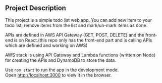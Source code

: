 ## Project Description

This project is a simple todo list web app. You can add new item to your todo list, remove items from the list and mark/un-mark items as done.

APIs are defined in AWS API Gateway (GET, POST, DELETE) and the front-end is on React.(this repo only has the front-end part and is calling APIs which are defined and working on AWS)

AWS stack is using API Gateway and Lambda functions (written on Node) for creating the APIs and DynamoDB to store the data.

Use `npm start` to run the app in the development mode.<br />
Open [http://localhost:3000](http://localhost:3000) to view it in the browser.
